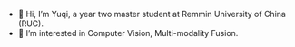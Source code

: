 - 👋 Hi, I’m Yuqi, a year two master student at Remmin University of China (RUC). 
- 👀 I’m interested in Computer Vision, Multi-modality Fusion.

<!---
yuqi657/yuqi657 is a ✨ special ✨ repository because its `README.md` (this file) appears on your GitHub profile.
You can click the Preview link to take a look at your changes.
--->
